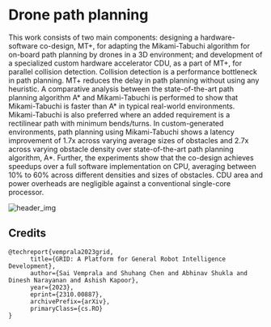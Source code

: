 # Drone path planning
This work consists of two main components: designing a hardware-software co-design, MT+, for adapting the Mikami-Tabuchi algorithm for on-board path planning by drones in a 3D environment; and development of a specialized custom hardware accelerator CDU, as a part of MT+, for parallel collision detection. Collision detection is a performance bottleneck in path planning. MT+ reduces the delay in path planning without using any heuristic. A comparative analysis between the state-of-the-art path planning algorithm A* and Mikami-Tabuchi is performed to show that Mikami-Tabuchi is faster than A* in typical real-world environments. Mikami-Tabuchi is also preferred where an added requirement is a rectilinear path with minimum bends/turns. In custom-generated environments, path planning using Mikami-Tabuchi shows a latency improvement of  1.7x across varying average sizes of obstacles and 2.7x across varying obstacle density over state-of-the-art path planning algorithm, A*. Further, the experiments show that the co-design achieves speedups over a full software implementation on CPU, averaging between 10% to 60% across different densities and sizes of obstacles. CDU area and power overheads are negligible against a conventional single-core processor.

![header_img](https://github.com/omkarpatil18/drone_path_planning/assets/16060082/bce26942-a497-4b76-b270-86c394acfabf)





## Credits
```
@techreport{vemprala2023grid,
      title={GRID: A Platform for General Robot Intelligence Development}, 
      author={Sai Vemprala and Shuhang Chen and Abhinav Shukla and Dinesh Narayanan and Ashish Kapoor},
      year={2023},
      eprint={2310.00887},
      archivePrefix={arXiv},
      primaryClass={cs.RO}
}
```
